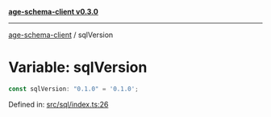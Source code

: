 [**age-schema-client v0.3.0**](../index.md)

***

[age-schema-client](/ageSchemaClient/api-generated/index.md) / sqlVersion

# Variable: sqlVersion

```ts
const sqlVersion: "0.1.0" = '0.1.0';
```

Defined in: [src/sql/index.ts:26](https://github.com/standardbeagle/ageSchemaClient/blob/main/src/sql/index.ts#L26)
